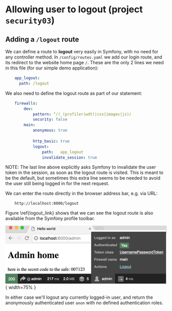 
# Allowing user to logout  (project `security03`)

## Adding a `/logout` route

We can define a route to **logout** very easily in Symfony, with no need for any controller method. In `/config/routes.yaml` we add our login route, and its redirect to the website home page `/`. These are the only 2 lines we need in this file (for our simple demo application):

```yaml
    app_logout:
      path: /logout
```

We also need to define the logout route as part of our statement:

```yaml
    firewalls:
        dev:
            pattern: ^/(_(profiler|wdt)|css|images|js)/
            security: false
        main:
            anonymous: true

            http_basic: true
            logout:
                path:   app_logout
                invalidate_session: true
```
 
NOTE: The last line above explicitly asks Symfony to invalidate the user token in the session, as soon as the logout route is visited. This is meant to be the default, but sometimes this extra line seems to be needed to avoid the user still being logged in for the next request.


We can  enter the route directly in the browser address bar, e.g. via URL:

```
    http://localhost:8000/logout
```

Figure \ref{logout_link} shows that we can see the logout route is also available from the Symfony profile toolbar. 

![Symfony profiler user logout action. \label{logout_link}](./03_figures/part06_security/6_logout_profiler.png){ width=75% }


In either case we'll logout any currently logged-in user, and return the anonymously authenticated user `anon` with no defined authentication roles.


